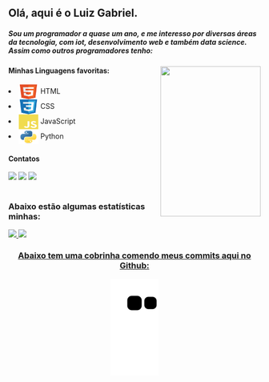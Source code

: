 <h2>Olá, aqui é o Luiz Gabriel.</h2>
<h5>Sou um programador a quase um ano, e me interesso por diversas áreas da tecnologia, com iot, desenvolvimento web e também data science. Assim como outros programadores tenho:</h5>
 <img align="right" height="300" width="200" src="https://imgkub.com/images/2022/06/06/wp5812753-pronto.png">
 <div>
<h4>Minhas Linguagens favoritas:</h4>
  
  <li><img align="center" height="30" width="40" src="https://raw.githubusercontent.com/devicons/devicon/master/icons/html5/html5-original.svg"><label>    HTML</label></li>
  <li><img align="center" height="30" width="40" src="https://raw.githubusercontent.com/devicons/devicon/master/icons/css3/css3-original.svg"><label>    CSS</label></li>
 <li><img align="center" height="30" width="40" src="https://raw.githubusercontent.com/devicons/devicon/master/icons/javascript/javascript-plain.svg"><label>    JavaScript</label>
 <li><img align="center" height="30" width="40" src="https://github.com/devicons/devicon/blob/master/icons/python/python-original.svg"><label>    Python</label></li>

 </div>
 <div>
  <h4>Contatos</h4>
<a href="https://www.linkedin.com/in/luiz-gabriel-0aa256241/" target="_blank"><img src="https://img.shields.io/badge/-Linkedin-%23E4405F?style=for-the-badge&logo=Linkedin&logoColor=Black&color=2465B1" target="_blank"></a>
<a href = "mailto:luizgabrielgrupe@gmail.com"><img src="https://img.shields.io/badge/-Gmail-%23333?style=for-the-badge&logo=gmail&logoColor=white" target="_blank"></a>
<a href="https://instagram.com/luiz_gabriel_13" target="_blank"><img src="https://img.shields.io/badge/-Instagram-%23E4405F?style=for-the-badge&logo=instagram&logoColor=white&color=6D299E" target="_blank"></a>
</div>
<br>

<h3>Abaixo estão algumas estatísticas minhas:</h3>
<br:
<div align="center">
<a href="https://github.com/LuizGabe">
<img height="180em" src="https://github-readme-stats.vercel.app/api/top-langs/?username=LuizGabe&border_color=000000&layout=compact&langs_count=7&theme=algolia"/>
<img height="180em" src="https://github-readme-stats.vercel.app/api?username=LuizGabe&show_icons=true&theme=algolia&border_color=000000&include_all_commits=true&count_private=true"/>
</div>
 <br>
 <h3>Abaixo tem uma cobrinha comendo meus commits aqui no Github:</h3>
 
 ![Snake animation](https://github.com/LuizGabe/LuizGabe/blob/output/github-contribution-grid-snake.svg)
